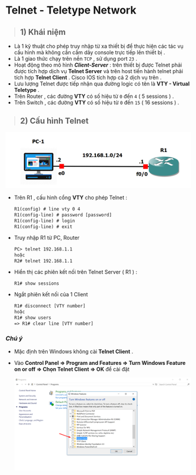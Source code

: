 # Telnet - Teletype Network
> ## **1) Khái niệm**
- Là 1 kỹ thuật cho phép truy nhập từ xa thiết bị để thực hiện các tác vụ cấu hình mà không cần cắm dây console trực tiếp lên thiết bị .
- Là 1 giao thức chạy trên nền `TCP` , sử dụng port `23` .
- Hoạt động theo mô hình ***Client-Server*** : trên thiết bị được Telnet phải được tích hợp dịch vụ **Telnet Server** và trên host tiến hành telnet phải tích hợp **Telnet Client** . Cisco IOS tích hợp cả 2 dịch vụ trên .
- Lưu lượng Telnet được tiếp nhận qua đường logic có tên là **VTY - Virtual Teletype** .
- Trên Router , các đường **VTY** có số hiệu từ `0` đến `4` ( 5 sessions ) .
- Trên Switch , các đường **VTY** có số hiệu từ `0` đến `15` ( 16 sessions ) .
> ## **2) Cấu hình Telnet**
![](/images/ccna/29_Telnet/Screenshot_1.png)

- Trên R1 , cấu hình cổng **VTY** cho phép Telnet :
    ```
    R1(config) # line vty 0 4
    R1(config-line) # password [password]
    R1(config-line) # login
    R1(config-line) # exit
    ```
- Truy nhập R1 từ PC, Router
    ```
    PC> telnet 192.168.1.1
    hoặc
    R2# telnet 192.168.1.1
    ```
- Hiển thị các phiên kết nối trên Telnet Server ( R1 ) :
    ```
    R1# show sessions
    ```
- Ngắt phiên kết nối của 1 Client
    ```
    R1# disconnect [VTY number]
    hoặc
    R1# show users
    => R1# clear line [VTY number]
### ***Chú ý***
- Mặc định trên Windows không cài **Telnet Client** .
- Vào **Control Panel => Program and Features => Turn Windows Feature on or off => Chọn Telnet Client => OK** để cài đặt

    ![](/images/ccna/29_Telnet/Screenshot_2.png)